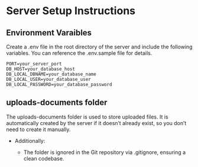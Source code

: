 # Server Setup Instructions

## Environment Varaibles

Create a .env file in the root directory of the server and include the following variables. You can reference the .env.sample file for details.

```
PORT=your_server_port
DB_HOST=your_database_host
DB_LOCAL_DBNAME=your_database_name
DB_LOCAL_USER=your_database_user
DB_LOCAL_PASSWORD=your_database_password
```

## uploads-documents folder

The uploads-documents folder is used to store uploaded files. It is automatically created by the server if it doesn’t already exist, so you don’t need to create it manually.

- Additionally:

  - The folder is ignored in the Git repository via .gitignore, ensuring a clean codebase.
